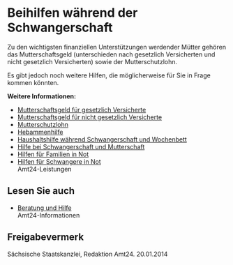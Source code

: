 # Beihilfen während der Schwangerschaft

Zu den wichtigsten finanziellen Unterstützungen werdender Mütter gehören das Mutterschaftsgeld (unterschieden nach gesetzlich Versicherten und nicht gesetzlich Versicherten) sowie der Mutterschutzlohn.

Es gibt jedoch noch weitere Hilfen, die möglicherweise für Sie in Frage kommen könnten.

**Weitere Informationen:**

* [Mutterschaftsgeld für gesetzlich Versicherte](https://amt24dev.sachsen.de/zufi/leistungen/6000004)
* [Mutterschaftsgeld für nicht gesetzlich Versicherte](https://amt24dev.sachsen.de/zufi/leistungen/6000006)
* [Mutterschutzlohn](https://amt24dev.sachsen.de/zufi/leistungen/6000059)
* [Hebammenhilfe](https://amt24dev.sachsen.de/zufi/leistungen/6000341)
* [Haushaltshilfe während Schwangerschaft und Wochenbett](https://amt24dev.sachsen.de/zufi/leistungen/6000008)
* [Hilfe bei Schwangerschaft und Mutterschaft](https://amt24dev.sachsen.de/zufi/leistungen/6000145)
* [Hilfen für Familien in Not](https://amt24dev.sachsen.de/zufi/leistungen/6000119)
* [Hilfen für Schwangere in Not](https://amt24dev.sachsen.de/zufi/leistungen/6000572)  
  Amt24-Leistungen

## Lesen Sie auch

* [Beratung und Hilfe](https://amt24dev.sachsen.de/zufi/lebenslagen/5000408)  
  Amt24-Informationen

## Freigabevermerk

Sächsische Staatskanzlei, Redaktion Amt24. 20.01.2014
